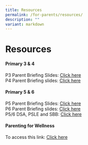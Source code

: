 ```yaml
---
title: Resources
permalink: /for-parents/resources/
description: ""
variant: markdown
---
```

# Resources


<h4><strong>Primary 3 &amp; 4</strong></h4>

P3 Parent Briefing Slides: <a href="https://drive.google.com/file/d/1T3YqBl-vzpkjbaf6cm7tRMzaXFW52Hnp/view?usp=drive_link">Click here</a><br> 
P4 Parent Briefing slides: <a href="https://drive.google.com/file/d/1PO6RW71e3uuB0FOKrzu4lT-Zt5OOXOq7/view?usp=drive_link">Click here</a><br>

<h4><strong>Primary 5 &amp; 6</strong></h4>

P5 Parent Briefing Slides: <a href="https://drive.google.com/file/d/1-DcO0tN1DdfAde0nTUcUO5VjVJJpv6YV/view?usp=drive_link">Click here</a><br> 
P6 Parent Briefing slides: <a href="https://drive.google.com/file/d/1247NeNSL7dfnveodHtX-VbmWC48ufRYX/view?usp=drive_link">Click here</a><br>
P5/6 DSA, PSLE and SBB: <a href="https://drive.google.com/file/d/1bEnoRbCNB7e_sh3dlMseQz7-lqTfjr-2/view?usp=drive_link">Click here</a><br>

<h4><strong>Parenting for Wellness</strong></h4>
To access this link: <a href="https://file.go.gov.sg/pfw-toolbox-for-parents.pdf">Click here</a>